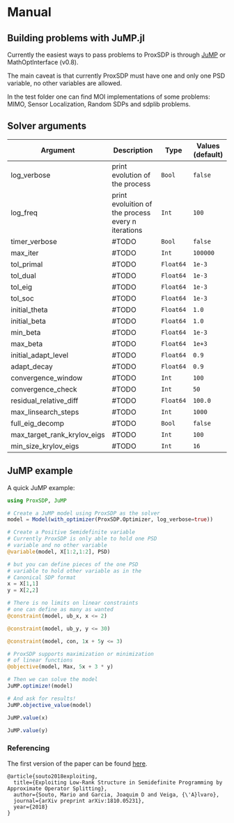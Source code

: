 # Manual

## Building problems with JuMP.jl

Currently the easiest ways to pass problems to ProxSDP is through [JuMP](https://github.com/JuliaOpt/JuMP.jl) or MathOptInterface (v0.8).

The main caveat is that currently ProxSDP must have one and only one PSD variable, no other variables are allowed.

In the test folder one can find MOI implementations of some problems: MIMO, Sensor Localization, Random SDPs and sdplib problems.

## Solver arguments

Argument | Description | Type | Values (default)
--- | --- | --- |  ---
log_verbose | print evolution of the process | `Bool` |  `false`
log_freq | print evoluition of the process every n iterations | `Int` |  `100`
timer_verbose | #TODO | `Bool` |  `false`
max_iter | #TODO | `Int` |  `100000`
tol_primal | #TODO | `Float64` |  `1e-3`
tol_dual | #TODO | `Float64` |  `1e-3`
tol_eig | #TODO | `Float64` |  `1e-3`
tol_soc | #TODO | `Float64` |  `1e-3`
initial_theta | #TODO | `Float64` |  `1.0`
initial_beta | #TODO | `Float64` |  `1.0`
min_beta | #TODO | `Float64` |  `1e-3`
max_beta | #TODO | `Float64` |  `1e+3`
initial_adapt_level | #TODO | `Float64` |  `0.9`
adapt_decay | #TODO | `Float64` |  `0.9`
convergence_window | #TODO | `Int` |  `100`
convergence_check | #TODO | `Int` |  `50`
residual_relative_diff | #TODO | `Float64` |  `100.0`
max_linsearch_steps | #TODO | `Int` |  `1000`
full_eig_decomp | #TODO | `Bool` |  `false`
max_target_rank_krylov_eigs | #TODO | `Int` |  `100`
min_size_krylov_eigs | #TODO | `Int` |  `16`

## JuMP example

A quick JuMP example:

```julia
using ProxSDP, JuMP

# Create a JuMP model using ProxSDP as the solver
model = Model(with_optimizer(ProxSDP.Optimizer, log_verbose=true))

# Create a Positive Semidefinite variable
# Currently ProxSDP is only able to hold one PSD
# variable and no other variable
@variable(model, X[1:2,1:2], PSD)

# but you can define pieces of the one PSD
# variable to hold other variable as in the
# Canonical SDP format
x = X[1,1]
y = X[2,2]

# There is no limits on linear constraints
# one can define as many as wanted
@constraint(model, ub_x, x <= 2)

@constraint(model, ub_y, y <= 30)

@constraint(model, con, 1x + 5y <= 3)

# ProxSDP supports maximization or minimization
# of linear functions
@objective(model, Max, 5x + 3 * y)

# Then we can solve the model
JuMP.optimize!(model)

# And ask for results!
JuMP.objective_value(model)

JuMP.value(x)

JuMP.value(y)
```

### Referencing

The first version of the paper can be found [here](https://arxiv.org/abs/1810.05231).

```
@article{souto2018exploiting,
  title={Exploiting Low-Rank Structure in Semidefinite Programming by Approximate Operator Splitting},
  author={Souto, Mario and Garcia, Joaquim D and Veiga, {\'A}lvaro},
  journal={arXiv preprint arXiv:1810.05231},
  year={2018}
}
```

